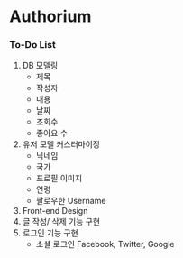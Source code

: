 # Authorium

### To-Do List
1. DB 모델링
    - 제목
    - 작성자
    - 내용
    - 날짜
    - 조회수
    - 좋아요 수
2. 유저 모델 커스터마이징
    - 닉네임
    - 국가
    - 프로필 이미지
    - 연령
    - 팔로우한 Username
3. Front-end Design
4. 글 작성/ 삭제 기능 구현
5. 로그인 기능 구현
    - 소셜 로그인 Facebook, Twitter, Google
